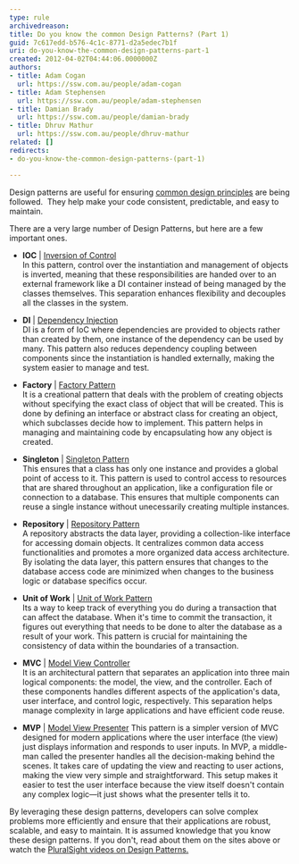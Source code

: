 ```yaml
---
type: rule
archivedreason: 
title: Do you know the common Design Patterns? (Part 1)
guid: 7c617edd-b576-4c1c-8771-d2a5edec7b1f
uri: do-you-know-the-common-design-patterns-part-1
created: 2012-04-02T04:44:06.0000000Z
authors:
- title: Adam Cogan
  url: https://ssw.com.au/people/adam-cogan
- title: Adam Stephensen
  url: https://ssw.com.au/people/adam-stephensen
- title: Damian Brady
  url: https://ssw.com.au/people/damian-brady
- title: Dhruv Mathur
  url: https://ssw.com.au/people/dhruv-mathur
related: []
redirects:
- do-you-know-the-common-design-patterns-(part-1)

---
```


Design patterns are useful for ensuring [common design principles](/do-you-know-the-common-design-principles-part-1) are being followed.  They help make your code consistent, predictable, and easy to maintain.

<!--endintro-->

There are a very large number of Design Patterns, but here are a few important ones.

* **IOC** | [Inversion of Control](http&#58;//en.wikipedia.org/wiki/Inversion_of_control)  
In this pattern, control over the instantiation and management of objects is inverted, meaning that these responsibilities are handed over to an external framework like a DI container instead of being managed by the classes themselves. This separation enhances flexibility and decouples all the classes in the system.

* **DI** | [Dependency Injection](http&#58;//en.wikipedia.org/wiki/Dependency_injection)  
DI is a form of IoC where dependencies are provided to objects rather than created by them, one instance of the dependency can be used by many. This pattern also reduces dependency coupling between components since the instantiation is handled externally, making the system easier to manage and test.

* **Factory** | [Factory Pattern](http&#58;//en.wikipedia.org/wiki/Factory_pattern)  
It is a creational pattern that deals with the problem of creating objects without specifying the exact class of object that will be created. This is done by defining an interface or abstract class for creating an object, which subclasses decide how to implement. This pattern helps in managing and maintaining code by encapsulating how any object is created.

* **Singleton** | [Singleton Pattern](http&#58;//en.wikipedia.org/wiki/Singleton_pattern)  
This ensures that a class has only one instance and provides a global point of access to it. This pattern is used to control access to resources that are shared throughout an application, like a configuration file or connection to a database. This ensures that multiple components can reuse a single instance without unecessarily creating multiple instances.

* **Repository** | [Repository Pattern](http&#58;//msdn.microsoft.com/en-us/library/ff649690.aspx)  
A repository abstracts the data layer, providing a collection-like interface for accessing domain objects. It centralizes common data access functionalities and promotes a more organized data access architecture. By isolating the data layer, this pattern ensures that changes to the database access code are minimized when changes to the business logic or database specifics occur.

* **Unit of Work** | [Unit of Work Pattern](http&#58;//msdn.microsoft.com/en-us/magazine/dd882510.aspx)  
Its a way to keep track of everything you do during a transaction that can affect the database. When it's time to commit the transaction, it figures out everything that needs to be done to alter the database as a result of your work. This pattern is crucial for maintaining the consistency of data within the boundaries of a transaction.

* **MVC** | [Model View Controller](http&#58;//en.wikipedia.org/wiki/Model%e2%80%93view%e2%80%93controller)  
It is an architectural pattern that separates an application into three main logical components: the model, the view, and the controller. Each of these components handles different aspects of the application's data, user interface, and control logic, respectively. This separation helps manage complexity in large applications and have efficient code reuse.

* **MVP** | [Model View Presenter](http&#58;//en.wikipedia.org/wiki/Model_View_Presenter)
This pattern is a simpler version of MVC designed for modern applications where the user interface (the view) just displays information and responds to user inputs. In MVP, a middle-man called the presenter handles all the decision-making behind the scenes. It takes care of updating the view and reacting to user actions, making the view very simple and straightforward. This setup makes it easier to test the user interface because the view itself doesn't contain any complex logic—it just shows what the presenter tells it to.

By leveraging these design patterns, developers can solve complex problems more efficiently and ensure that their applications are robust, scalable, and easy to maintain. It is assumed knowledge that you know these design patterns. If you don't, read about them on the sites above or watch the [PluralSight videos on Design Patterns.](https://www.pluralsight.com/paths/design-patterns-in-c)

